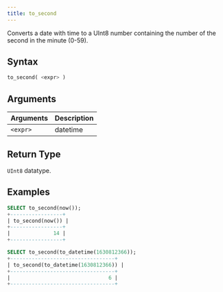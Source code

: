 ```yaml
---
title: to_second
---
```


Converts a date with time to a UInt8 number containing the number of the second in the minute (0-59).

## Syntax

```sql
to_second( <expr> )
```

## Arguments

| Arguments   | Description |
| ----------- | ----------- |
| `<expr>` | datetime |

## Return Type

`UInt8` datatype.

## Examples

```sql
SELECT to_second(now());
+-----------------+
| to_second(now()) |
+-----------------+
|              14 |
+-----------------+

SELECT to_second(to_datetime(1630812366));
+----------------------------------+
| to_second(to_datetime(1630812366)) |
+----------------------------------+
|                                6 |
+----------------------------------+
```
